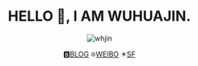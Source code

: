 <h1 align="center">HELLO 👋, I AM WUHUAJIN.</h1>

<p align="center"><img src="https://komarev.com/ghpvc/?username=whjin&label=Profile%20views&color=0e75b6&style=flat" alt="whjin"/></p>

<p align="center">🅱️<a href="https://wuhuajin.com/">BLOG</a>    🔯<a href="https://weibo.com/u/1710899102">WEIBO</a>    ✴️<a href="https://segmentfault.com/blog/whjin">SF</a></p>

